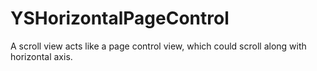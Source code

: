 # YSHorizontalPageControl
A scroll view acts like a page control view, which could scroll along with horizontal axis.
